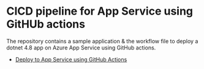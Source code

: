 # CICD pipeline for App Service using GitHUb actions

The repository contains a sample application & the workflow file to deploy a dotnet 4.8 app on Azure App Service using GitHub actions.
* [Deploy to App Service using GitHub Actions](https://learn.microsoft.com/en-us/azure/app-service/deploy-github-actions?tabs=applevel)
